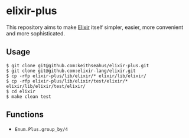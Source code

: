 elixir-plus
===========

This repository aims to make [Elixir][1] itself simpler, easier, more convenient and more sophisticated.

## Usage

    $ git clone git@github.com:keithseahus/elixir-plus.git
    $ git clone git@github.com:elixir-lang/elixir.git
    $ cp -rfp elixir-plus/lib/elixir/* elixir/lib/elixir/
    $ cp -rfp elixir-plus/lib/elixir/test/elixir/* elixir/lib/elixir/test/elixir/
    $ cd elixir
    $ make clean test

## Functions

* `Enum.Plus.group_by/4`

  [1]: https://github.com/elixir-lang/elixir

